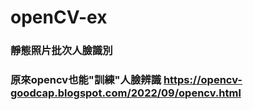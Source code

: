 # openCV-ex
### 靜態照片批次人臉識別
### 原來opencv也能"訓練"人臉辨識 https://opencv-goodcap.blogspot.com/2022/09/opencv.html
